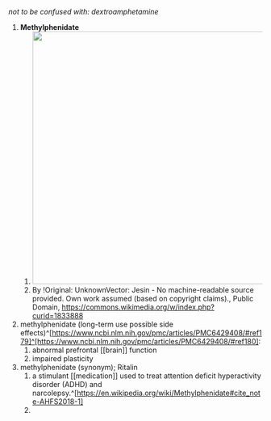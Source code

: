 *not to be confused with: dextroamphetamine*

1. **Methylphenidate**
	1. <img src="https://upload.wikimedia.org/wikipedia/commons/thumb/7/7b/Methylphenidate-2D-skeletal.svg/1024px-Methylphenidate-2D-skeletal.svg.png" width="500" />
	2. By !Original: UnknownVector: Jesin - No machine-readable source provided. Own work assumed (based on copyright claims)., Public Domain, https://commons.wikimedia.org/w/index.php?curid=1833888
2. methylphenidate (long-term use possible side effects)^[https://www.ncbi.nlm.nih.gov/pmc/articles/PMC6429408/#ref179]^[https://www.ncbi.nlm.nih.gov/pmc/articles/PMC6429408/#ref180]:
	1. abnormal prefrontal [[brain]] function
	2. impaired plasticity
3. methylphenidate (synonym); Ritalin
	1. a stimulant [[medication]] used to treat attention deficit hyperactivity disorder (ADHD) and narcolepsy.^[https://en.wikipedia.org/wiki/Methylphenidate#cite_note-AHFS2018-1]
	2. 